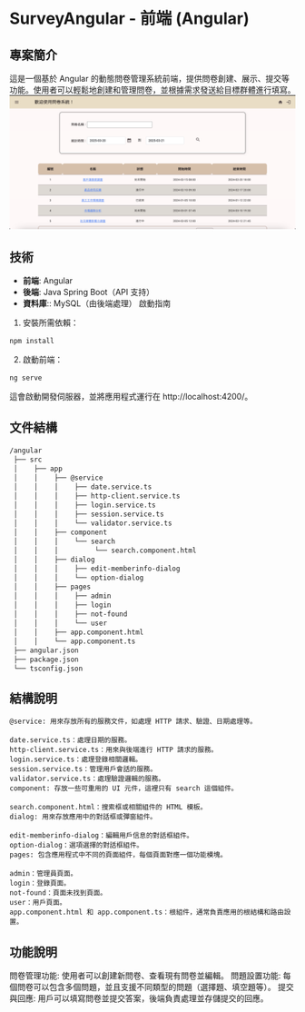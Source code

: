 # SurveyAngular - 前端 (Angular)

## 專案簡介
這是一個基於 Angular 的動態問卷管理系統前端，提供問卷創建、展示、提交等功能。使用者可以輕鬆地創建和管理問卷，並根據需求發送給目標群體進行填寫。
![image](https://github.com/Poplollipop/surveyAngular/blob/main/demo.png)

## 技術
- **前端**: Angular
- **後端**: Java Spring Boot（API 支持）
- **資料庫**:: MySQL（由後端處理）
啟動指南
1. 安裝所需依賴：
  ```bash
  npm install
  ```

2. 啟動前端：
  ```bash
  ng serve
  ```
這會啟動開發伺服器，並將應用程式運行在 http://localhost:4200/。
## 文件結構
```
/angular
 ├── src
 │    ├── app
 │    │    ├── @service
 │    │    │    ├── date.service.ts
 │    │    │    ├── http-client.service.ts
 │    │    │    ├── login.service.ts
 │    │    │    ├── session.service.ts
 │    │    │    └── validator.service.ts
 │    │    ├── component
 │    │    │    └── search
 │    │    │         └── search.component.html
 │    │    ├── dialog
 │    │    │    ├── edit-memberinfo-dialog
 │    │    │    └── option-dialog
 │    │    ├── pages
 │    │    │    ├── admin
 │    │    │    ├── login
 │    │    │    ├── not-found
 │    │    │    └── user
 │    │    ├── app.component.html
 │    │    └── app.component.ts
 ├── angular.json
 ├── package.json
 └── tsconfig.json
```

## 結構說明
```
@service: 用來存放所有的服務文件，如處理 HTTP 請求、驗證、日期處理等。

date.service.ts：處理日期的服務。
http-client.service.ts：用來與後端進行 HTTP 請求的服務。
login.service.ts：處理登錄相關邏輯。
session.service.ts：管理用戶會話的服務。
validator.service.ts：處理驗證邏輯的服務。
component: 存放一些可重用的 UI 元件，這裡只有 search 這個組件。

search.component.html：搜索框或相關組件的 HTML 模板。
dialog: 用來存放應用中的對話框或彈窗組件。

edit-memberinfo-dialog：編輯用戶信息的對話框組件。
option-dialog：選項選擇的對話框組件。
pages: 包含應用程式中不同的頁面組件，每個頁面對應一個功能模塊。

admin：管理員頁面。
login：登錄頁面。
not-found：頁面未找到頁面。
user：用戶頁面。
app.component.html 和 app.component.ts：根組件，通常負責應用的根結構和路由設置。
```

## 功能說明
問卷管理功能: 使用者可以創建新問卷、查看現有問卷並編輯。
問題設置功能: 每個問卷可以包含多個問題，並且支援不同類型的問題（選擇題、填空題等）。
提交與回應: 用戶可以填寫問卷並提交答案，後端負責處理並存儲提交的回應。
